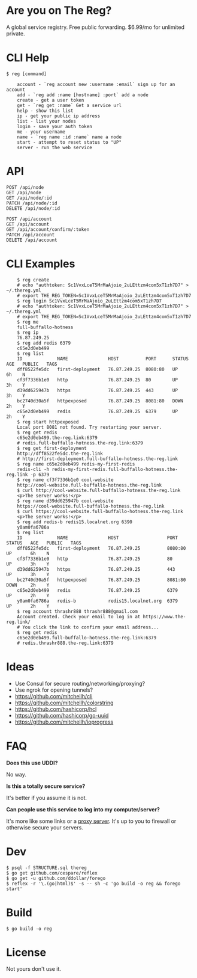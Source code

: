 # Are you on The Reg?

A global service registry. Free public forwarding. $6.99/mo for unlimited private.

# CLI Help

```
$ reg [command]

    account - `reg account new :username :email` sign up for an account
    add - `reg add :name [hostname] :port` add a node
    create - get a user token
    get - `reg get :name` Get a service url
    help - show this list
    ip - get your public ip address
    list - list your nodes
    login - save your auth token
    me - your username
    name - `reg name :id :name` name a node
    start - attempt to reset status to "UP"
    server - run the web service
```

# API

```
POST /api/node
GET /api/node
GET /api/node/:id
PATCH /api/node/:id
DELETE /api/node/:id

POST /api/account
GET /api/account
GET /api/account/confirm/:token
PATCH /api/account
DELETE /api/account
```

# CLI Examples

```shell
    $ reg create
    # echo "authtoken: Sc1VvxLceT5MrMaAjoio_2uLEttzm4com5xT1zh7D7" > ~/.thereg.yml
    # export THE_REG_TOKEN=Sc1VvxLceT5MrMaAjoio_2uLEttzm4com5xT1zh7D7
    $ reg login Sc1VvxLceT5MrMaAjoio_2uLEttzm4com5xT1zh7D7
    # echo "authtoken: Sc1VvxLceT5MrMaAjoio_2uLEttzm4com5xT1zh7D7" > ~/.thereg.yml
    # export THE_REG_TOKEN=Sc1VvxLceT5MrMaAjoio_2uLEttzm4com5xT1zh7D7
    $ reg me
    full-buffallo-hotness
    $ reg ip
    76.87.249.25
    $ reg add redis 6379
    c65e2d0eb499
    $ reg list
    ID             NAME               HOST          PORT      STATUS   AGE   PUBLIC   TAGS
    dff8522fe5dc   first-deployment   76.87.249.25  8080:80   UP       6h    N        
    cf3f7336b1e0   http               76.87.249.25  80        UP       3h    Y        
    d39dd625947b   https              76.87.249.25  443       UP       3h    Y        
    bc2740d30a5f   httpexposed        76.87.249.25  8081:80   DOWN     2h    Y        
    c65e2d0eb499   redis              76.87.249.25  6379      UP       2h    Y        
    $ reg start httpexposed
    Local port 8081 not found. Try restarting your server.
    $ reg get redis
    c65e2d0eb499.the-reg.link:6379
    # redis.full-buffallo-hotness.the-reg.link:6379
    $ reg get first-deployment
    http://dff8522fe5dc.the-reg.link
    # http://first-deployment.full-buffallo-hotness.the-reg.link
    $ reg name c65e2d0eb499 redis-my-first-redis
    redis-cli -h redis-my-first-redis.full-buffallo-hotness.the-reg.link -p 6379
    $ reg name cf3f7336b1e0 cool-website
    http://cool-website.full-buffallo-hotness.the-reg.link
    $ curl http://cool-website.full-buffallo-hotness.the-reg.link
    <p>The server works!</p>
    $ reg name d39dd625947b cool-website
    https://cool-website.full-buffallo-hotness.the-reg.link
    $ curl https://cool-website.full-buffallo-hotness.the-reg.link
    <p>The server works!</p>
    $ reg add redis-b redis15.localnet.org 6390
    y0am0fa6786a
    $ reg list
    ID             NAME               HOST                  PORT      STATUS   AGE   PUBLIC   TAGS
    dff8522fe5dc   first-deployment   76.87.249.25          8080:80   UP       6h    N        
    cf3f7336b1e0   http               76.87.249.25          80        UP       3h    Y        
    d39dd625947b   https              76.87.249.25          443       UP       3h    Y        
    bc2740d30a5f   httpexposed        76.87.249.25          8081:80   DOWN     2h    Y        
    c65e2d0eb499   redis              76.87.249.25          6379      UP       2h    Y        
    y0am0fa6786a   redis-b            redis15.localnet.org  6379      UP       2h    Y        
    $ reg account thrashr888 thrashr888@gmail.com
    Account created. Check your email to log in at https://www.the-reg.link/
    # You click the link to confirm your email address...
    $ reg get redis
    c65e2d0eb499.full-buffallo-hotness.the-reg.link:6379
    # redis.thrashr888.the-reg.link:6379
```

# Ideas

- Use Consul for secure routing/networking/proxying?
- Use ngrok for opening tunnels?
- https://github.com/mitchellh/cli
- https://github.com/mitchellh/colorstring
- https://github.com/hashicorp/hcl
- https://github.com/hashicorp/go-uuid
- https://github.com/mitchellh/ioprogress


# FAQ

**Does this use UDDI?**

No way.

**Is this a totally secure service?**

It's better if you assume it is not.

**Can people use this service to log into my computer/server?**

It's more like some links or a [proxy server](https://en.wikipedia.org/wiki/Proxy_server). It's up to you to firewall or otherwise secure your servers.

# Dev

    $ psql -f STRUCTURE.sql thereg
    $ go get github.com/cespare/reflex
    $ go get -u github.com/ddollar/forego
    $ reflex -r '\.(go|html)$' -s -- sh -c 'go build -o reg && forego start'

# Build

    $ go build -o reg

# License

Not yours don't use it.
